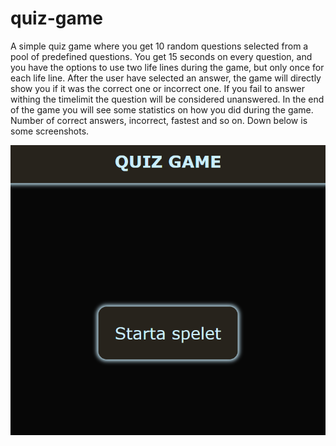 # quiz-game

A simple quiz game where you get 10 random questions selected from a pool of predefined questions. You get 15 seconds on every question, and you have the options to use two life lines during the game, but only once for each life line. After the user have selected an answer, the game will directly show you if it was the correct one or incorrect one. If you fail to answer withing the timelimit the question will be considered unanswered. In the end of the game you will see some statistics on how you did during the game. Number of correct answers, incorrect, fastest and so on. Down below is some screenshots.

![Screenshot](startPage.png)
